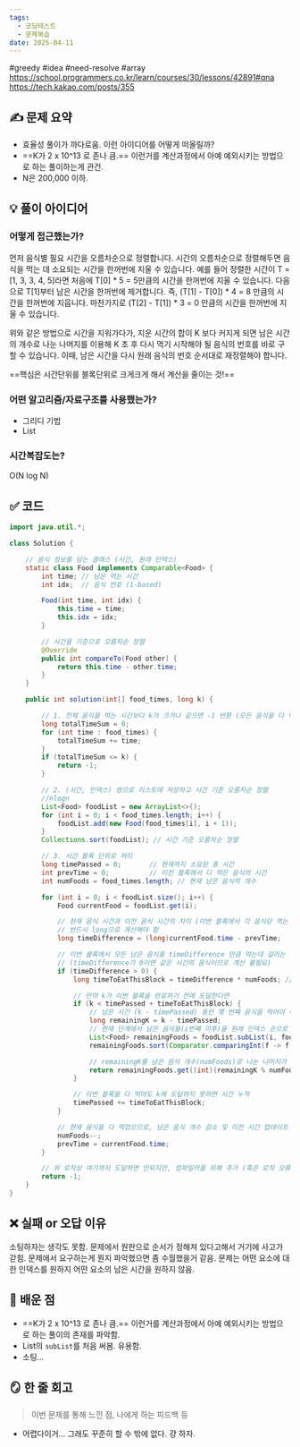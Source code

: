 ```yaml
---
tags:
  - 코딩테스트
  - 문제복습
date: 2025-04-11
---
```

#greedy #idea #need-resolve #array
https://school.programmers.co.kr/learn/courses/30/lessons/42891#qna
https://tech.kakao.com/posts/355
## ✍️ 문제 요약
- 효율성 풀이가 까다로움. 이런 아이디어를 어떻게 떠올릴까?
- ==K가 2 x 10^13 로 존나 큼.== 이런거를 계산과정에서 아예 예외시키는 방법으로 하는 풀이하는게 관건.
- N은 200,000 이하.
## 💡 풀이 아이디어

### 어떻게 접근했는가?
먼저 음식별 필요 시간을 오름차순으로 정렬합니다. 시간의 오름차순으로 정렬해두면 음식을 먹는 데 소요되는 시간을 한꺼번에 지울 수 있습니다. 예를 들어 정렬한 시간이 T = [1, 3, 3, 4, 5]라면 처음에 T[0] * 5 = 5만큼의 시간을 한꺼번에 지울 수 있습니다. 다음으로 T[1]부터 남은 시간을 한꺼번에 제거합니다. 즉, (T[1] - T[0]) * 4 = 8 만큼의 시간을 한꺼번에 지웁니다. 마찬가지로 (T[2] - T[1]) * 3 = 0 만큼의 시간을 한꺼번에 지울 수 있습니다.

위와 같은 방법으로 시간을 지워가다가, 지운 시간의 합이 K 보다 커지게 되면 남은 시간의 개수로 나눈 나머지를 이용해 K 초 후 다시 먹기 시작해야 될 음식의 번호를 바로 구할 수 있습니다. 이때, 남은 시간을 다시 원래 음식의 번호 순서대로 재정렬해야 합니다.

==핵심은 시간단위를 블록단위로 크게크게 해서 계산을 줄이는 것!==

### 어떤 알고리즘/자료구조를 사용했는가?
- 그리디 기법
- List
### 시간복잡도는?
O(N log N)
 

## ✅ 코드
```java
import java.util.*;

class Solution {

    // 음식 정보를 담는 클래스 (시간, 원래 인덱스)
    static class Food implements Comparable<Food> {
        int time; // 남은 먹는 시간
        int idx;  // 음식 번호 (1-based)

        Food(int time, int idx) {
            this.time = time;
            this.idx = idx;
        }

        // 시간을 기준으로 오름차순 정렬
        @Override
        public int compareTo(Food other) {
            return this.time - other.time;
        }
    }

    public int solution(int[] food_times, long k) {

        // 1. 전체 음식을 먹는 시간보다 k가 크거나 같으면 -1 반환 (모든 음식을 다 먹는 경우)
        long totalTimeSum = 0;
        for (int time : food_times) {
            totalTimeSum += time;
        }
        if (totalTimeSum <= k) {
            return -1;
        }

        // 2. (시간, 인덱스) 쌍으로 리스트에 저장하고 시간 기준 오름차순 정렬
        //nlogn
        List<Food> foodList = new ArrayList<>();
        for (int i = 0; i < food_times.length; i++) {
            foodList.add(new Food(food_times[i], i + 1));
        }
        Collections.sort(foodList); // 시간 기준 오름차순 정렬

        // 3. 시간 블록 단위로 처리
        long timePassed = 0;       // 현재까지 소요된 총 시간
        int prevTime = 0;          // 이전 블록에서 다 먹은 음식의 시간
        int numFoods = food_times.length; // 현재 남은 음식의 개수

        for (int i = 0; i < foodList.size(); i++) {
            Food currentFood = foodList.get(i);

            // 현재 음식 시간과 이전 음식 시간의 차이 (이번 블록에서 각 음식당 먹는 시간)
            // 반드시 long으로 계산해야 함
            long timeDifference = (long)currentFood.time - prevTime;

            // 이번 블록에서 모든 남은 음식을 timeDifference 만큼 먹는데 걸리는 총 시간
            // (timeDifference가 0이면 같은 시간의 음식이므로 계산 불필요)
            if (timeDifference > 0) {
                long timeToEatThisBlock = timeDifference * numFoods; // long * int -> long

                // 만약 k가 이번 블록을 완료하기 전에 도달한다면
                if (k < timePassed + timeToEatThisBlock) {
                    // 남은 시간 (k - timePassed) 동안 몇 번째 음식을 먹어야 하는지 계산
                    long remainingK = k - timePassed;
                    // 현재 단계에서 남은 음식들(i번째 이후)을 원래 인덱스 순으로 정렬
                    List<Food> remainingFoods = foodList.subList(i, foodList.size());
                    remainingFoods.sort(Comparator.comparingInt(f -> f.idx)); // 인덱스 기준 오름차순

                    // remainingK를 남은 음식 개수(numFoods)로 나눈 나머지가 최종 음식의 순서
                    return remainingFoods.get((int)(remainingK % numFoods)).idx;
                }

                // 이번 블록을 다 먹어도 k에 도달하지 못하면 시간 누적
                timePassed += timeToEatThisBlock;
            }

            // 현재 음식을 다 먹었으므로, 남은 음식 개수 감소 및 이전 시간 업데이트
            numFoods--;
            prevTime = currentFood.time;
        }

        // 위 로직상 여기까지 도달하면 안되지만, 컴파일러를 위해 추가 (혹은 로직 오류 시 확인용)
        return -1;
    }
}
```


## ❌ 실패 or 오답 이유 

소팅하자는 생각도 못함. 문제에서 원판으로 순서가 정해져 있다고해서 거기에 사고가 갇힘. 문제에서 요구하는게 뭔지 파악했으면 좀 수월했을거 같음. 문제는 어떤 요소에 대한 인덱스를 원하지 어떤 요소의 남은 시간을 원하지 않음.

 

## 📘 배운 점

- ==K가 2 x 10^13 로 존나 큼.== 이런거를 계산과정에서 아예 예외시키는 방법으로 하는 풀이의 존재를 파악함.
- List의 `subList`를 처음 써봄. 유용함.
- 소팅...

## 🪞 한 줄 회고

> 이번 문제를 통해 느낀 점, 나에게 하는 피드백 등
- 어렵다이거... 그래도 꾸준히 할 수 밖에 없다. 걍 하자.
